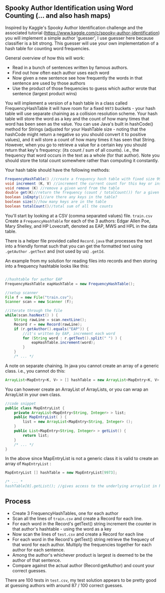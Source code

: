 ## Spooky Author Identification using Word Counting (... and also hash maps)

Inspired by Kaggle's Spooky Author Identification challenge and the associated tutorial (https://www.kaggle.com/c/spooky-author-identification) you will implement a simple author 'guesser', I use guesser here because classifier is a bit strong. This guesser will use your own implementation of a hash table for counting word frequencies.

General overview of how this will work:

- Read in a bunch of sentences written by famous authors.
- Find out how often each author uses each word
- Now given a new sentence see how frequently the words in that sentence are used by those authors
- Use the product of those frequencies to guess which author wrote that sentence (largest product wins)

You will implement a version of a hash table in a class called FrequencyHashTable it will have room for a fixed `9973` buckets - your hash table will use separate chaining as a collision resolution scheme. Your hash table will store the word as a key and the count of how many times that word has been seen as the value. You can use Java's built in hashCode() method for Strings (adjusted for your HashTable size - noting that the hashCode might return a negative so you should convert it to positive values), and it will store a count of how many times it has seen that String. However, when you go to retrieve a value for a certain key you should return that key's frequency: (its count / sum of all counts). i.e., the frequency that word occurs in the text as a whole (for that author). Note you should store the total count somewhere rather than computing it constantly.

Your hash table should have the following methods:

```java
FrequencyHashTable() //create a frequency hash table with fixed size 9973
void increment (K, V) //increment the current count for this key or insert key with count 1 if it is a new key
void remove (K) //remove a given word from the table
double get(K)//return the frequency (count / totalCount()) for a given Key
boolean isEmpty()//are there any keys in the table?
boolean size()//how many keys are in the table
boolean totalCount()//total sum of all the counts
```

You'll start by looking at a CSV (comma separated values) file.
`train.csv` Create a `FrequencyHashTable` for each of the 3 authors: Edgar Allen Poe, Mary Shelley, and HP Lovecraft, denoted as EAP, MWS and HPL in the data table.

There is a helper file provided called `Record.java` that processes the text into a friendly format such that you can get the formatted text using `.getAuthor` `.getText` and (not used by us) `.getId`. 

An example from my solution for reading files into records and then storing into a frequency hashtable looks like this:

```java

//hashtable for author EAP
FrequencyHashTable eapHashTable = new FrequencyHashTable(); 

//setup scanner
File f = new File("train.csv"); 
Scanner scan = new Scanner (f); 

//iterate through the file
while(scan.hasNext() ) { 
    String rawLine = scan.nextLine(); 
    Record r = new Record(rawLine); 
    if (r.getAuthor().equals("EAP")) {    
    	//it's written by EAP, increment each word              
    	for (String word : r.getText().split(" ") ) { 
            eapHashTable.increment(word); 
        }                 
    } 
    /* ... */
 ```

A note on separate chaining. In java you cannot create an array of a generic class. i.e., you cannot do this: 

```java
ArrayList<MapEntry<K, V> > [] hashTable = new ArrayList<MapEntry<K, V> > [9973]; //
```

You can however create an ArrayList of ArrayLists, or you can wrap an ArrayList in your own class.

```java 
//code snippet
public class MapEntryList {
	private ArrayList<MapEntry<String, Integer> > list;
	public MapEntryList( ) {   
		list = new ArrayList<MapEntry<String, Integer> ();
	}
	public List<MapEntry<String, Integer> > getList() {
		return list;
	}
	/* ... */
}
```

In the above since MapEntryList is not a generic class it is valid to create an array of `MapEntryList` :

```java
MapEntryList [] hashTable = new MapEntryList[9973];

/* ... *
hashTable[0].getList(); //gives access to the underlying arraylist in hash table buckey 0
```

## Process
- Create 3 FrequencyHashTables, one for each author
- Scan all the lines of `train.csv` and create a Record for each line.
- For each word in the Record's getText() string increment the counter in that author's hashtable - using the word as a key
- Now scan the lines of `test.csv` and create a Record for each line
- For each word in the Record's getText() string retrieve the frequecy of that word for each author. Multiply the frequencies together for each author for each sentence. 
- Among the author's whichever product is largest is deemed to be the author of that sentence.
- Compare against the actual author (Record:getAuthor) and count your correct guesses.

There are 100 tests in `test.csv`, my test solution appears to be pretty good at guessing authors with around 87 / 100 correct guesses.

